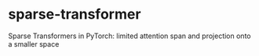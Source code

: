 # sparse-transformer
Sparse Transformers in PyTorch: limited attention span and projection onto a smaller space
